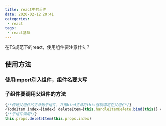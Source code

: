 ```yaml
---
title: react中的组件
date: 2020-02-12 20:41
categories: 
 - react
tags: 
 - react基础
---
```

在TS规范下的react，使用组件要注意什么？
<!-- more -->

## 使用方法

### 使用import引入组件，组件名要大写

### 子组件要调用父组件的方法

```typescript jsx
{/*传递父组件的方法到子组件，并用bind方法将this强制绑定在父组件*/}
<TodoItem index={index} deleteItem={this.handleItemDelete.bind(this)} content={item}/>
{/*子组件调用*/}
this.props.deleteItem(this.props.index)
```

